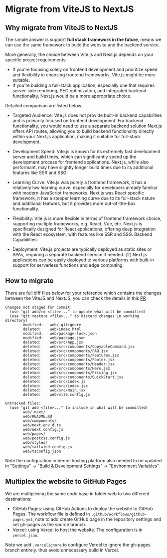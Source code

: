 # Migrate from ViteJS to NextJS

## Why migrate from ViteJS to NextJS

The simple answer is support **full stack framework in the future**, means we can use the same framework to build the website and the backend service.

More generally, the choice between Vite.js and Next.js depends on your specific project requirements:

- If you're focusing solely on frontend development and prioritize speed and flexibility in choosing frontend frameworks, Vite.js might be more suitable.
- If you're building a full-stack application, especially one that requires server-side rendering, SEO optimization, and integrated backend functionality, Next.js would be a more appropriate choice. 

Detailed comparison are listed below:
- Targeted Audience:
Vite.js does not provide built-in backend capabilities and is primarily focused on frontend development. For backend functionality, you would need to use a separate backend solution
Next.js offers API routes, allowing you to build backend functionality directly within your Next.js application, making it suitable for full-stack development.

- Development Speed:
Vite.js is known for its extremely fast development server and build times, which can significantly speed up the development process for frontend applications. 
Next.js, while also performant, may have slightly longer build times due to its additional features like SSR and SSG.

- Learning Curve:
Vite.js was purely a frontend framework, it has a relatively low learning curve, especially for developers already familiar with modern JavaScript frameworks. 
Next.js was React specific framework, it has a steeper learning curve due to its full-stack nature and additional features, but it provides more out-of-the-box functionality.

- Flexibility:
Vite.js is more flexible in terms of frontend framework choice, supporting multiple frameworks, e.g. React, Vue, etc.
Next.js is specifically designed for React applications, offering deep integration with the React ecosystem, with features like SSR and SSG.
Backend Capabilities:

- Deployment:
Vite.js projects are typically deployed as static sites or SPAs, requiring a separate backend service if needed. [2]
Next.js applications can be easily deployed to various platforms with built-in support for serverless functions and edge computing.

## How to migrate

There are full diff files below for your reference which contains the changes between the ViteJS and NextJS, you can check the details in this [PR](https://github.com/yike5460/intelli-ops/pull/31)

```
Changes not staged for commit:
  (use "git add/rm <file>..." to update what will be committed)
  (use "git restore <file>..." to discard changes in working directory)
        modified:   web/.gitignore
        deleted:    web/index.html
        modified:   web/package-lock.json
        modified:   web/package.json
        deleted:    web/src/App.jsx
        deleted:    web/src/components/CopyableCommand.jsx
        deleted:    web/src/components/FAQ.jsx
        deleted:    web/src/components/Features.jsx
        deleted:    web/src/components/Footer.jsx
        deleted:    web/src/components/Header.jsx
        deleted:    web/src/components/Hero.jsx
        deleted:    web/src/components/Pricing.jsx
        deleted:    web/src/components/QuickStart.jsx
        deleted:    web/src/index.js
        deleted:    web/src/index.jsx
        deleted:    web/src/main.jsx
        deleted:    web/vite.config.js

Untracked files:
  (use "git add <file>..." to include in what will be committed)
        web/.next/
        web/README.md
        web/components/
        web/next-env.d.ts
        web/next.config.js
        web/pages/
        web/postcss.config.js
        web/styles/
        web/tailwind.config.js
        web/tsconfig.json
```

Note the configuration in Vercel hosting platform also needed to be updated in "Settings" -> "Build & Development Settings" -> "Environment Variables"

## Multiplex the website to GitHub Pages

We are multiplexing the same code base in folder web to two different destinations:
- GitHub Pages: using GitHub Actions to deploy the website to GitHub Pages. The workflow file is defined in `.github/workflows/github-pages.yml`, note to add create GitHub page in the repository settings and set gh-pages as the source branch.
- Vercel: using Vercel to host the website. The configuration is in `vercel.json`.

Note we add `.vercelignore` to configure Vercel to ignore the gh-pages branch entirely. thus avoid unnecessary build in Vercel.